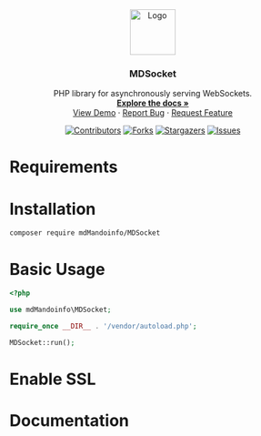 <!-- PROJECT LOGO -->
<div align="center">
  <a href="https://github.com/mdMandoinfo/MDSocket">
    <img src="https://avatars.githubusercontent.com/u/91418066?v=4" alt="Logo" width="80" height="80">
</a>

<h3 align="center">MDSocket</h3>
  <p align="center">
     PHP library for asynchronously serving WebSockets.
    <br />
    <a href="https://github.com/mdMandoinfo/MDSocket/blob/main/docs.md"><strong>Explore the docs »</strong></a>
    <br />
    <a href="https://github.com/mdMandoinfo/MDSocket">View Demo</a>
    ·
    <a href="https://github.com/mdMandoinfo/MDSocket/issues">Report Bug</a>
    ·
    <a href="https://github.com/mdMandoinfo/MDSocket/issues">Request Feature</a>
  </p>

  [![Contributors][contributors-shield]][contributors-url]
  [![Forks][forks-shield]][forks-url]
  [![Stargazers][stars-shield]][stars-url]
  [![Issues][issues-shield]][issues-url]

</div>

# Requirements

# Installation <br>
```
composer require mdMandoinfo/MDSocket
```

# Basic Usage
```php
<?php

use mdMandoinfo\MDSocket;

require_once __DIR__ . '/vendor/autoload.php';

MDSocket::run();

```

# Enable SSL


# Documentation

<!-- MARKDOWN LINKS & IMAGES -->
<!-- https://www.markdownguide.org/basic-syntax/#reference-style-links -->
[contributors-shield]: https://img.shields.io/github/contributors/mdMandoinfo/MDSocket.svg?style=for-the-badge
[contributors-url]: https://github.com/mdMandoinfo/MDSocket/graphs/contributors
[forks-shield]: https://img.shields.io/github/forks/mdMandoinfo/MDSocket.svg?style=for-the-badge
[forks-url]: https://github.com/mdMandoinfo/MDSocket/network/members
[stars-shield]: https://img.shields.io/github/stars/mdMandoinfo/MDSocket.svg?style=for-the-badge
[stars-url]: https://github.com/mdMandoinfo/MDSocket/stargazers
[issues-shield]: https://img.shields.io/github/issues/mdMandoinfo/MDSocket.svg?style=for-the-badge
[issues-url]: https://github.com/mdMandoinfo/MDSocket/issues

